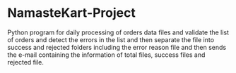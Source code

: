# NamasteKart-Project
Python program for daily processing of orders data files and validate the list of orders and detect the errors in the list and then separate the file into success and rejected folders including the error reason file and then sends the e-mail containing the information of total files, success files and rejected file.
